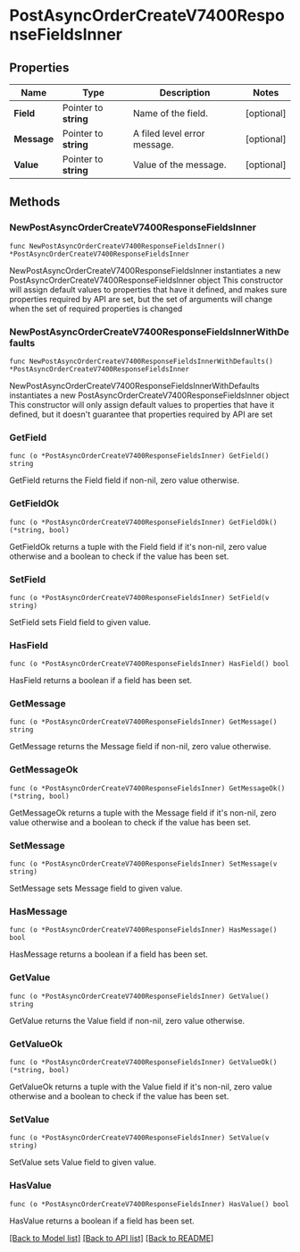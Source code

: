 # PostAsyncOrderCreateV7400ResponseFieldsInner

## Properties

Name | Type | Description | Notes
------------ | ------------- | ------------- | -------------
**Field** | Pointer to **string** | Name of the field. | [optional] 
**Message** | Pointer to **string** | A filed level error message. | [optional] 
**Value** | Pointer to **string** | Value of the message. | [optional] 

## Methods

### NewPostAsyncOrderCreateV7400ResponseFieldsInner

`func NewPostAsyncOrderCreateV7400ResponseFieldsInner() *PostAsyncOrderCreateV7400ResponseFieldsInner`

NewPostAsyncOrderCreateV7400ResponseFieldsInner instantiates a new PostAsyncOrderCreateV7400ResponseFieldsInner object
This constructor will assign default values to properties that have it defined,
and makes sure properties required by API are set, but the set of arguments
will change when the set of required properties is changed

### NewPostAsyncOrderCreateV7400ResponseFieldsInnerWithDefaults

`func NewPostAsyncOrderCreateV7400ResponseFieldsInnerWithDefaults() *PostAsyncOrderCreateV7400ResponseFieldsInner`

NewPostAsyncOrderCreateV7400ResponseFieldsInnerWithDefaults instantiates a new PostAsyncOrderCreateV7400ResponseFieldsInner object
This constructor will only assign default values to properties that have it defined,
but it doesn't guarantee that properties required by API are set

### GetField

`func (o *PostAsyncOrderCreateV7400ResponseFieldsInner) GetField() string`

GetField returns the Field field if non-nil, zero value otherwise.

### GetFieldOk

`func (o *PostAsyncOrderCreateV7400ResponseFieldsInner) GetFieldOk() (*string, bool)`

GetFieldOk returns a tuple with the Field field if it's non-nil, zero value otherwise
and a boolean to check if the value has been set.

### SetField

`func (o *PostAsyncOrderCreateV7400ResponseFieldsInner) SetField(v string)`

SetField sets Field field to given value.

### HasField

`func (o *PostAsyncOrderCreateV7400ResponseFieldsInner) HasField() bool`

HasField returns a boolean if a field has been set.

### GetMessage

`func (o *PostAsyncOrderCreateV7400ResponseFieldsInner) GetMessage() string`

GetMessage returns the Message field if non-nil, zero value otherwise.

### GetMessageOk

`func (o *PostAsyncOrderCreateV7400ResponseFieldsInner) GetMessageOk() (*string, bool)`

GetMessageOk returns a tuple with the Message field if it's non-nil, zero value otherwise
and a boolean to check if the value has been set.

### SetMessage

`func (o *PostAsyncOrderCreateV7400ResponseFieldsInner) SetMessage(v string)`

SetMessage sets Message field to given value.

### HasMessage

`func (o *PostAsyncOrderCreateV7400ResponseFieldsInner) HasMessage() bool`

HasMessage returns a boolean if a field has been set.

### GetValue

`func (o *PostAsyncOrderCreateV7400ResponseFieldsInner) GetValue() string`

GetValue returns the Value field if non-nil, zero value otherwise.

### GetValueOk

`func (o *PostAsyncOrderCreateV7400ResponseFieldsInner) GetValueOk() (*string, bool)`

GetValueOk returns a tuple with the Value field if it's non-nil, zero value otherwise
and a boolean to check if the value has been set.

### SetValue

`func (o *PostAsyncOrderCreateV7400ResponseFieldsInner) SetValue(v string)`

SetValue sets Value field to given value.

### HasValue

`func (o *PostAsyncOrderCreateV7400ResponseFieldsInner) HasValue() bool`

HasValue returns a boolean if a field has been set.


[[Back to Model list]](../README.md#documentation-for-models) [[Back to API list]](../README.md#documentation-for-api-endpoints) [[Back to README]](../README.md)


